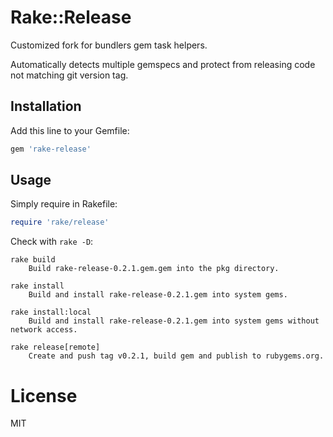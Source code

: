 # Rake::Release

Customized fork for bundlers gem task helpers.

Automatically detects multiple gemspecs and protect from releasing code not matching git version tag.

## Installation

Add this line to your Gemfile:

```ruby
gem 'rake-release'
```

## Usage

Simply require in Rakefile:

```ruby
require 'rake/release'
```

Check with `rake -D`:

```
rake build
    Build rake-release-0.2.1.gem.gem into the pkg directory.

rake install
    Build and install rake-release-0.2.1.gem into system gems.

rake install:local
    Build and install rake-release-0.2.1.gem into system gems without network access.

rake release[remote]
    Create and push tag v0.2.1, build gem and publish to rubygems.org.
```

# License

MIT
